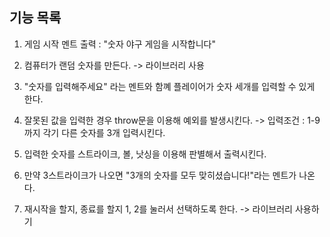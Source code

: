 ## 기능 목록

1. 게임 시작 멘트 출력 : "숫자 야구 게임을 시작합니다"

2. 컴퓨터가 랜덤 숫자를 만든다. -> 라이브러리 사용

3. "숫자를 입력해주세요" 라는 멘트와 함꼐 플레이어가 숫자 세개를 입력할 수 있게 한다.

4. 잘못된 값을 입력한 경우 throw문을 이용해 예외를 발생시킨다. -> 입력조건 : 1-9까지 각기 다른 숫자를 3개 입력시킨다.

5. 입력한 숫자를 스트라이크, 볼, 낫싱을 이용해 판별해서 출력시킨다.

6. 만약 3스트라이크가 나오면 "3개의 숫자를 모두 맞히셨습니다!"라는 멘트가 나온다.

7. 재시작을 할지, 종료를 할지 1, 2를 눌러서 선택하도록 한다. -> 라이브러리 사용하기
